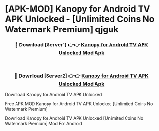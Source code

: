 # [APK-MOD] Kanopy for Android TV APK Unlocked - [Unlimited Coins No Watermark Premium] qjguk



<div align="center">
<h3>🔴 Download [Server1] 👉👉 <a href="https://momento.my/?title=Kanopy_for_Android_TV_APK_Unlocked">Kanopy for Android TV APK Unlocked Mod Apk</a></h3><br>

<h3>🔴 Download [Server2] 👉👉 <a href="https://momento.my/?title=Kanopy_for_Android_TV_APK_Unlocked">Kanopy for Android TV APK Unlocked Mod Apk</a></h3>
</div>



Download Kanopy for Android TV APK Unlocked 

Free APK MOD Kanopy for Android TV APK Unlocked [Unlimited Coins No Watermark Premium]

Download Kanopy for Android TV APK Unlocked [Unlimited Coins No Watermark Premium] Mod For Android
